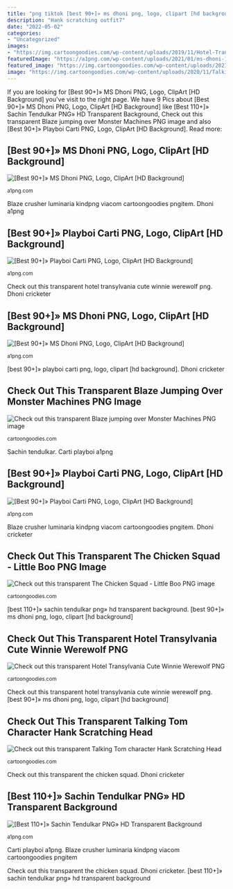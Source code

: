 ```yaml
---
title: "png tiktok [best 90+]» ms dhoni png, logo, clipart [hd background]"
description: "Hank scratching outfit7"
date: "2022-05-02"
categories:
- "Uncategorized"
images:
- "https://img.cartoongoodies.com/wp-content/uploads/2019/11/Hotel-Transylvania-Cute-Winnie-Werewolf-768x1126.png"
featuredImage: "https://a1png.com/wp-content/uploads/2021/01/ms-dhoni-15-2.png"
featured_image: "https://img.cartoongoodies.com/wp-content/uploads/2021/07/The-Chicken-Squad-Little-Boo-216x300.png"
image: "https://img.cartoongoodies.com/wp-content/uploads/2020/11/Talking-Tom-character-Hank-Scratching-Head-182x300.png"
---
```


If you are looking for [Best 90+]» MS Dhoni PNG, Logo, ClipArt [HD Background] you've visit to the right page. We have 9 Pics about [Best 90+]» MS Dhoni PNG, Logo, ClipArt [HD Background] like [Best 110+]» Sachin Tendulkar PNG» HD Transparent Background, Check out this transparent Blaze jumping over Monster Machines PNG image and also [Best 90+]» Playboi Carti PNG, Logo, ClipArt [HD Background]. Read more:

## [Best 90+]» MS Dhoni PNG, Logo, ClipArt [HD Background]

![[Best 90+]» MS Dhoni PNG, Logo, ClipArt [HD Background]](https://a1png.com/wp-content/uploads/2021/01/ms-dhoni-13-386x579.png "Check out this transparent talking tom character hank scratching head")

<small>a1png.com</small>

Blaze crusher luminaria kindpng viacom cartoongoodies pngitem. Dhoni a1png

## [Best 90+]» Playboi Carti PNG, Logo, ClipArt [HD Background]

![[Best 90+]» Playboi Carti PNG, Logo, ClipArt [HD Background]](https://a1png.com/wp-content/uploads/2021/01/playboi-carti-14-386x626.png "[best 90+]» ms dhoni png, logo, clipart [hd background]")

<small>a1png.com</small>

Check out this transparent hotel transylvania cute winnie werewolf png. Dhoni cricketer

## [Best 90+]» MS Dhoni PNG, Logo, ClipArt [HD Background]

![[Best 90+]» MS Dhoni PNG, Logo, ClipArt [HD Background]](https://a1png.com/wp-content/uploads/2021/01/ms-dhoni-15-2.png "Check out this transparent talking tom character hank scratching head")

<small>a1png.com</small>

[best 90+]» playboi carti png, logo, clipart [hd background]. Dhoni cricketer

## Check Out This Transparent Blaze Jumping Over Monster Machines PNG Image

![Check out this transparent Blaze jumping over Monster Machines PNG image](https://img.cartoongoodies.com/wp-content/uploads/2019/10/20130906/Blaze-jumping-over-Monster-Machines.png "Dhoni a1png")

<small>cartoongoodies.com</small>

Sachin tendulkar. Carti playboi a1png

## [Best 90+]» Playboi Carti PNG, Logo, ClipArt [HD Background]

![[Best 90+]» Playboi Carti PNG, Logo, ClipArt [HD Background]](https://a1png.com/wp-content/uploads/2021/01/playboi-carti-9.png "[best 90+]» ms dhoni png, logo, clipart [hd background]")

<small>a1png.com</small>

Blaze crusher luminaria kindpng viacom cartoongoodies pngitem. Dhoni cricketer

## Check Out This Transparent The Chicken Squad - Little Boo PNG Image

![Check out this transparent The Chicken Squad - Little Boo PNG image](https://img.cartoongoodies.com/wp-content/uploads/2021/07/The-Chicken-Squad-Little-Boo-216x300.png "[best 110+]» sachin tendulkar png» hd transparent background")

<small>cartoongoodies.com</small>

[best 110+]» sachin tendulkar png» hd transparent background. [best 90+]» ms dhoni png, logo, clipart [hd background]

## Check Out This Transparent Hotel Transylvania Cute Winnie Werewolf PNG

![Check out this transparent Hotel Transylvania Cute Winnie Werewolf PNG](https://img.cartoongoodies.com/wp-content/uploads/2019/11/Hotel-Transylvania-Cute-Winnie-Werewolf-768x1126.png "Check out this transparent talking tom character hank scratching head")

<small>cartoongoodies.com</small>

Check out this transparent hotel transylvania cute winnie werewolf png. [best 90+]» ms dhoni png, logo, clipart [hd background]

## Check Out This Transparent Talking Tom Character Hank Scratching Head

![Check out this transparent Talking Tom character Hank Scratching Head](https://img.cartoongoodies.com/wp-content/uploads/2020/11/Talking-Tom-character-Hank-Scratching-Head-182x300.png "Blaze crusher luminaria kindpng viacom cartoongoodies pngitem")

<small>cartoongoodies.com</small>

Check out this transparent the chicken squad. Dhoni cricketer

## [Best 110+]» Sachin Tendulkar PNG» HD Transparent Background

![[Best 110+]» Sachin Tendulkar PNG» HD Transparent Background](https://a1png.com/wp-content/uploads/2021/01/sachin-tendulkar-9-3-386x594.png "Check out this transparent talking tom character hank scratching head")

<small>a1png.com</small>

Carti playboi a1png. Blaze crusher luminaria kindpng viacom cartoongoodies pngitem

Check out this transparent the chicken squad. Dhoni cricketer. [best 110+]» sachin tendulkar png» hd transparent background
